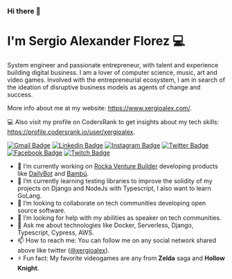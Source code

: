 ### Hi there 👋

# I'm Sergio Alexander Florez :computer: 

System engineer and passionate entrepreneur, with talent and experience building digital business.
I am a lover of computer science, music, art and video games. Involved with the entrepreneurial ecosystem, I am in search of the ideation of disruptive business models as agents of change and success.

More info about me at my website: https://www.xergioalex.com/.

:computer: Also visit my profile on CodersRank to get insights about my tech skills: https://profile.codersrank.io/user/xergioalex.

[![Gmail Badge](https://img.shields.io/badge/Gmail-D14836?style=for-the-badge&logo=gmail&logoColor=white)](mailto:xergioalex@gmail.com)
[![Linkedin Badge](https://img.shields.io/badge/LinkedIn-0077B5?style=for-the-badge&logo=linkedin&logoColor=white)](https://www.linkedin.com/in/xergioalex/)
[![Instagram Badge](https://img.shields.io/badge/Instagram-E4405F?style=for-the-badge&logo=instagram&logoColor=white)](https://www.instagram.com/xergioalex/)
[![Twitter Badge](https://img.shields.io/badge/Twitter-1DA1F2?style=for-the-badge&logo=twitter&logoColor=white)](https://twitter.com/XergioAleX)
[![Facebook Badge](https://img.shields.io/badge/Facebook-1877F2?style=for-the-badge&logo=facebook&logoColor=white)](https://www.facebook.com/xergioalex)
[![Twitch Badge](https://img.shields.io/badge/Twitch-9146FF?style=for-the-badge&logo=twitch&logoColor=white)](https://www.twitch.tv/xergioalex)

- 🔭 I’m currently working on [Rocka Venture Builder](https://rocka.co/) developing products like [DailyBot](https://www.dailybot.com/) and [Bambú](https://www.appbambu.com/).
- 🌱 I’m currently learning testing libraries to improve the solidity of my projects on Django and NodeJs with Typescript, I also want to learn GoLang.
- 👯 I’m looking to collaborate on tech communities developing open source software.
- 🤔 I’m looking for help with my abilities as speaker on tech communities.
- 💬 Ask me about technologies like Docker, Serverless, Django, Typescript, Cypress, AWS.
- 📫 How to reach me: You can follow me on any social network shared above like twitter ([@xergioalex](https://twitter.com/XergioAleX)).
- ⚡ Fun fact: My favorite videogames are any from **Zelda** saga and **Hollow Knight**.
